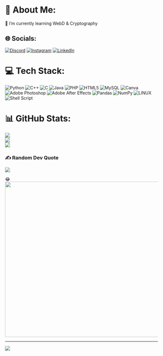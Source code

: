 # 💫 About Me:
🌱 I’m currently learning WebD & Cryptography<br>


## 🌐 Socials:
[![Discord](https://img.shields.io/badge/Discord-%237289DA.svg?logo=discord&logoColor=white)](https://discord.gg/UNNAHRockzz#8504) [![Instagram](https://img.shields.io/badge/Instagram-%23E4405F.svg?logo=Instagram&logoColor=white)](https://instagram.com/ht_0.5) [![LinkedIn](https://img.shields.io/badge/LinkedIn-%230077B5.svg?logo=linkedin&logoColor=white)](https://linkedin.com/in/harshit-tyagi-216a85225) 

# 💻 Tech Stack:
![Python](https://img.shields.io/badge/python-3670A0?style=plastic&logo=python&logoColor=ffdd54) ![C++](https://img.shields.io/badge/c++-%2300599C.svg?style=plastic&logo=c%2B%2B&logoColor=white) ![C](https://img.shields.io/badge/c-%2300599C.svg?style=plastic&logo=c&logoColor=white) ![Java](https://img.shields.io/badge/java-%23ED8B00.svg?style=plastic&logo=java&logoColor=white) ![PHP](https://img.shields.io/badge/php-%23777BB4.svg?style=plastic&logo=php&logoColor=white) ![HTML5](https://img.shields.io/badge/html5-%23E34F26.svg?style=plastic&logo=html5&logoColor=white) ![MySQL](https://img.shields.io/badge/mysql-%2300f.svg?style=plastic&logo=mysql&logoColor=white) ![Canva](https://img.shields.io/badge/Canva-%2300C4CC.svg?style=plastic&logo=Canva&logoColor=white) ![Adobe Photoshop](https://img.shields.io/badge/adobephotoshop-%2331A8FF.svg?style=plastic&logo=adobephotoshop&logoColor=white) ![Adobe After Effects](https://img.shields.io/badge/Adobe%20After%20Effects-9999FF.svg?style=plastic&logo=Adobe%20After%20Effects&logoColor=white) ![Pandas](https://img.shields.io/badge/pandas-%23150458.svg?style=plastic&logo=pandas&logoColor=white) ![NumPy](https://img.shields.io/badge/numpy-%23013243.svg?style=plastic&logo=numpy&logoColor=white) ![LINUX](https://img.shields.io/badge/Linux-FCC624?style=plastic&logo=linux&logoColor=black) ![Shell Script](https://img.shields.io/badge/shell_script-%23121011.svg?style=plastic&logo=gnu-bash&logoColor=white)
# 📊 GitHub Stats:
![](https://github-readme-stats.vercel.app/api?username=UNNAHRockzz&theme=radical&hide_border=false&include_all_commits=true&count_private=true)<br/>
![](https://github-readme-streak-stats.herokuapp.com/?user=UNNAHRockzz&theme=radical&hide_border=false)<br/>
![](https://github-readme-stats.vercel.app/api/top-langs/?username=UNNAHRockzz&theme=radical&hide_border=false&include_all_commits=true&count_private=true&layout=compact)

### ✍️ Random Dev Quote
![](https://quotes-github-readme.vercel.app/api?type=horizontal&theme=radical)

😂
<img src="https://encrypted-tbn0.gstatic.com/images?q=tbn:ANd9GcQrVZth3aZCW92lOIp_JqowQH1gBR_agbPK5DI8rKZVpQ&usqp=CAU&ec=48600112" width="512px"/>

---
[![](https://visitcount.itsvg.in/api?id=UNNAHRockzz&icon=2&color=9)](https://visitcount.itsvg.in)

<!-- Proudly created with GPRM ( https://gprm.itsvg.in ) -->
